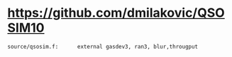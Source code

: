 # https://github.com/dmilakovic/QSOSIM10

```console
source/qsosim.f:      external gasdev3, ran3, blur,througput

```
